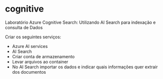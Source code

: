 # cognitive
Laboratório Azure Cognitive Search: Utilizando AI Search para indexação e consulta de Dados

Criar os seguintes serviços:
- Azure AI services
- AI Search
- Criar conta de armazenamento
- Levar arquivos ao container
- No AI Search importar os dados e indicar quais informações quer extrair dos documentos

